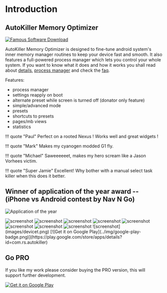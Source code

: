 # Introduction

## AutoKiller Memory Optimizer

[![Famous Software Download](http://download.famouswhy.com/awards/Famous_Software_Award_Logo.png)](http://download.famouswhy.com/autokiller/)

AutoKiller Memory Optimizer is designed to fine-tune android system's inner memory manager routines to keep your device fast and smooth. It also features a full-powered process manager which lets you control your whole system. If you want to know what it does and how it works you shall read about [details](details.md "theory"), [process manager](procman.md "process manager") and check the [faq](faq.md "f.a.q.").

Features:

-   process manager
-   settings reapply on boot
-   alternate preset while screen is turned off (donator only feature)
-   simple/advanced mode
-   presets
-   shortcuts to presets
-   pages/mb views
-   statistics

!!! quote "Paul"
    Perfect on a rooted Nexus ! Works well and great widgets !

!!! quote "Mark"
    Makes my cyanogen modded G1 fly.

!!! quote "Michael"
    Saweeeeeet, makes my hero scream like a Jason Vorhees victim.

!!! quote "Super Jamie"
    Excellent! Why bother with a manual select task killer when this does it better.

## Winner of application of the year award -- (iPhone vs Android contest by Nav N Go)

![Application of the year](http://andrs.w3pla.net/images/evalkalmazasa_small.jpg.pagespeed.ce.SHAddrsHbu.jpg)

<img src="images/device1.png" alt="screenshot" class="screenshot" /> 
<img src="images/device1_2.png" alt="screenshot" class="screenshot" /> 
<img src="images/device2.png" alt="screenshot" class="screenshot" /> 
<img src="images/device3.png" alt="screenshot" class="screenshot" /> 
<img src="images/device4.png" alt="screenshot" class="screenshot" /> 
<img src="images/device5.png" alt="screenshot" class="screenshot" /> 
<img src="images/device6.png" alt="screenshot" class="screenshot" /> 
<img src="images/device7.png" alt="screenshot" class="screenshot" /> 
![screenshot](images/devicet.png)
[![Get it on Google Play](../img/google-play-badge.png)](https://play.google.com/store/apps/details?id=com.rs.autokiller)

## Go PRO

If you like my work please consider buying the PRO version, this will support further development.

[![Get it on Google Play](../img/google-play-badge.png)](https://play.google.com/store/apps/details?id=com.rs.autokiller.pro)



